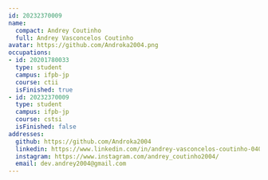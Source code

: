 ```yaml
---
id: 20232370009
name:
  compact: Andrey Coutinho
  full: Andrey Vasconcelos Coutinho
avatar: https://github.com/Androka2004.png
occupations:
- id: 20201780033
  type: student
  campus: ifpb-jp
  course: ctii
  isFinished: true
- id: 20232370009
  type: student
  campus: ifpb-jp
  course: cstsi
  isFinished: false
addresses:
  github: https://github.com/Androka2004
  linkedin: https://www.linkedin.com/in/andrey-vasconcelos-coutinho-0407192b6/
  instagram: https://www.instagram.com/andrey_coutinho2004/
  email: dev.andrey2004@gmail.com
---
```

